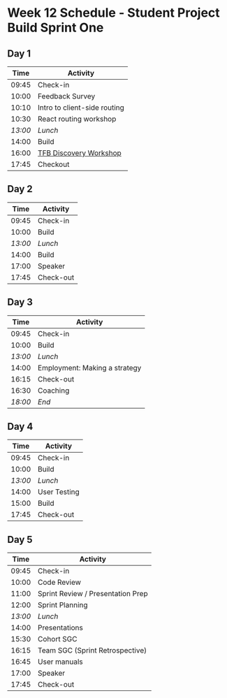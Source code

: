 # Week 12 Schedule - Student Project Build Sprint One

## Day 1

| Time    | Activity                     |
| ------- | ---------------------------- |
| 09:45   | Check-in                     |
| 10:00   | Feedback Survey |
| 10:10   | Intro to client-side routing |
| 10:30   | React routing workshop |
| _13:00_ | _Lunch_                      |
| 14:00   | Build                        |
| 16:00   | [TFB Discovery Workshop][disc-workshop] |
| 17:45 | Checkout | 

[disc-workshop]: https://docs.google.com/presentation/d/10t83KG0ZHP5jKpxdL5HX8hkQDqvf2f01qJs-NkeqjX8/edit?usp=sharing

## Day 2

| Time    | Activity      |
| ------- | ------------- |
| 09:45   | Check-in      |
| 10:00   | Build         |
| _13:00_ | _Lunch_       |
| 14:00   | Build         |
| 17:00   | Speaker       |
| 17:45   | Check-out     |


## Day 3

| Time    | Activity        |
| ------- | --------------- |
| 09:45   | Check-in        |
| 10:00   | Build           |
| _13:00_ | _Lunch_         |
| 14:00   | Employment: Making a strategy |
| 16:15   | Check-out       |
| 16:30   | Coaching        |
| _18:00_ | _End_           |

## Day 4

| Time    | Activity                 |
| ------- | ------------------------ |
| 09:45   | Check-in                 |
| 10:00   | Build                    |
| _13:00_ | _Lunch_                  |
| 14:00   | User Testing             |
| 15:00   | Build                    |
| 17:45   | Check-out                |

## Day 5

| Time    | Activity                          |
| ------- | --------------------------------- |
| 09:45   | Check-in                          |
| 10:00   | Code Review                       |
| 11:00   | Sprint Review / Presentation Prep |
| 12:00   | Sprint Planning                   |
| _13:00_ | _Lunch_                           |
| 14:00   | Presentations                     |
| 15:30   | Cohort SGC                        |
| 16:15   | Team SGC (Sprint Retrospective)   |
| 16:45   | User manuals                      |
| 17:00   | Speaker                           |
| 17:45   | Check-out                         |

